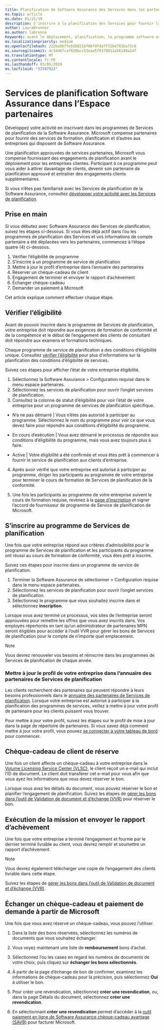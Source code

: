 ```yaml
---
title: Planification de Software Assurance des Services dans les partenaires | Partenaires
ms.topic: article
ms.date: 01/21/19
description: S’inscrire à la planification des Services pour fournir la planification du pré-déploiement pour les clients enterprise
author: LauraBrenner
ms.author: labrenne
Keywords: avant le déploiement, planification, le programme software assurance
ms.localizationpriority: medium
ms.openlocfilehash: 222ba9b7fe526021bf06f4fda7f72b4703ba73c8
ms.sourcegitcommit: 4c34d6fcaf020bcc53eaa5f0379011a56149a14f
ms.translationtype: MT
ms.contentlocale: fr-FR
ms.lasthandoff: 03/05/2019
ms.locfileid: "57587922"
---
```

# <a name="software-assurance-planning-services-in-partner-center"></a>Services de planification Software Assurance dans l’Espace partenaires

Développez votre activité en inscrivant dans les programmes de Services de planification de la Software Assurance. Microsoft compense partenaires pour fournir des services de formation, planification et d’autres aux entreprises qui disposent de Software Assurance.

Une planification approuvées de services partenaires, Microsoft vous compense fournissant des engagements de planification avant le déploiement pour les entreprises clientes. Participant à ce programme peut vous aider à attirer davantage de clients, devenir son partenaire de planification approuvé et entraîner des engagements clients supplémentaires.

Si vous n’êtes pas familiarisé avec les Services de planification de la Software Assurance, consultez [développer votre activité avec les Services de planification](https://planningservices.partners.extranet.microsoft.com/en/Pages/default.aspx).


## <a name="get-started"></a>Prise en main

Si vous débutez avec Software Assurance des Services de planification, suivez les étapes ci-dessous. Si vous êtes déjà actif dans l’ou les programmes de planification des Services et vos informations de compte partenaire a été déplacées vers les partenaires, commencez à l’étape quatre (4) ci-dessous. 

1. Vérifier l’éligibilité de programme 
2. S’inscrire à un programme de service de planification
3. Mettre à jour le profil d’entreprise dans l’annuaire des partenaires
4. Réserver un chèque-cadeau de client 
5. Engagement de terminer et envoyer le rapport d’achèvement
6. Échanger chèque-cadeau 
7. Demander un paiement à Microsoft

Cet article explique comment effectuer chaque étape.

## <a name="confirm-eligibility"></a>Vérifier l’éligibilité

Avant de pouvoir inscrire dans le programme de Services de planification, votre entreprise doit répondre aux exigences de formation de conformité et de la compétence et le début de l’engagement des clients de consultant doit répondre aux examens et formations techniques. 

Chaque programme de service de planification a des conditions d’éligibilité unique. Consultez [vérifier l’éligibilité](https://planningservices.partners.extranet.microsoft.com/en/Pages/partnereligibilityrequirements.aspx) pour plus d’informations sur la planification des conditions d’éligibilité de services.

Suivez ces étapes pour afficher l’état de votre entreprise éligibilité.

1. Sélectionnez la Software Assurance > Configuration requise dans le menu espace partenaires. 
2. Sélectionnez les services de planification pour ouvrir l’onglet services de planification.
3. Consultez la colonne de statut d’éligibilité pour voir l’état de votre entreprise pour un programme de services de planification spécifique. 

- N’a ne pas démarré | Vous n’êtes pas autorisé à participer au programme. Sélectionnez le nom du programme pour voir ce que vous devez faire pour répondre aux conditions d’éligibilité du programme.

- En cours d’exécution | Vous avez démarré le processus de répondre aux conditions d’éligibilité du programme, mais vous avez toujours plus à faire.

- Active | Votre éligibilité a été confirmée et vous êtes prêt à commencer à fournir le service de planification aux clients d’entreprise. 

4. Après avoir vérifié que votre entreprise est autorisé à participer au programme, diriger les participants au programme de votre entreprise pour terminer le cours de formation de Services de planification de la conformité. 

5. Une fois les participants au programme de votre entreprise suivent le cours de formation requise, revenez à la [page d’inscription](https://planningservices.partners.extranet.microsoft.com/en/Pages/GetRegistered.aspx) et signer l’accord de fournisseur de programme de Service de planification de Microsoft. 

## <a name="enroll-in-the-planning-services-program"></a>S’inscrire au programme de Services de planification

Une fois que votre entreprise répond aux critères d’admissibilité pour le programme de Services de planification et les participants du programme ont réussi au cours de formation de conformité, vous êtes prêt à inscrire. 

Suivez ces étapes pour inscrire dans un programme de service de planification.

1. Terminer la Software Assurance de sélectionner > Configuration requise dans le menu espace partenaires. 
2. Sélectionnez les services de planification pour ouvrir l’onglet services de planification.
3. Sélectionnez le programme que vous souhaitez inscrire dans et sélectionnez **inscription.**

Lorsque vous avez terminé ce processus, vos sites de l’entreprise seront approuvées pour remettre les offres que vous avez inscrits dans. Vos employés répertoriés en tant qu’un administrateur de partenaires MPN seront éligibles pour accéder à l’outil VVR pour gérer les bons de Services de planification pour le compte de n’importe quel emplacement.
>[!Note]
> Vous devrez renouveler vos besoins et réinscrire dans les programmes de Services de planification de chaque année.

### <a name="update-your-companys-profile-in-the-planning-services-partner-directory"></a>Mettre à jour le profil de votre entreprise dans l’annuaire des partenaires de Services de planification 

Les clients recherchent des partenaires qui peuvent répondre à leurs besoins professionnels dans le [annuaire des partenaires de Services de planification](https://directory.partners.extranet.microsoft.com/psbproviders/). Lorsque votre entreprise est autorisé à participer à la planification des programmes de services, veillez à mettre à jour votre profil de partenaire pour les clients puissent vous trouver. 

Pour mettre à jour votre profil, suivez les étapes sur le profil de mise à jour dans la page de répertoire de partenaires. Si vous savez déjà comment mettre à jour votre profil, vous pouvez [se connecter à votre tableau de bord](https://planningservices.partners.extranet.microsoft.com/en/Pages/dashboard.aspx) pour commencer.  

## <a name="reserve-customer-voucher"></a>Chèque-cadeau de client de réserve

Une fois un client affecte un chèque-cadeau à votre entreprise dans le [Volume Licensing Service Center (VLSC)](https://www.microsoft.com/Licensing/servicecenter/default.aspx), le client reçoit un e-mail qui inclut l’ID de document. Le client doit transférer cet e-mail pour vous afin que vous ayez les informations que vous devez réserver le bon. 

Lorsque vous avez les détails du document, vous pouvez réserver le bon et planifier l’engagement de planification. Suivez les étapes de [gérer les bons dans l’outil de Validation de document et d’échange (VVR)](voucher-validation-tool.md) pour réserver le bon.  

## <a name="complete-the-engagement-and-submit-completion-report"></a>Exécution de la mission et envoyer le rapport d’achèvement

Une fois que votre entreprise a terminé l’engagement et fournie par le dernier terminé livrable au client, vous devrez remplir et soumettre un rapport d’achèvement.

>[!NOTE]
> Vous devrez également télécharger une copie de l’engagement des clients livrable dans cette étape. 


Suivez les étapes de [gérer les bons dans l’outil de Validation de document et d’échange (VVR)](voucher-validation-tool.md).

## <a name="redeem-a-voucher-and-request-payment-from-microsoft"></a>Échanger un chèque-cadeau et paiement de demande à partir de Microsoft

Une fois que vous avez réservé un chèque-cadeau, vous pouvez l’utiliser. 

1. Dans la liste des bons réservées, sélectionnez les numéros de documents que vous souhaitez échanger. 
2. Vous voyez maintenant une liste de **remboursement** bons d’achat.
3. Sélectionnez l’ou les cases en regard les numéros de documents de votre choix, puis cliquez sur **échanger les bons sélectionnés**.
4. À partir de la page d’échange de bon de confirmer, examinez les informations de chèque-cadeau pour la précision, puis sélectionnez **Oui** à utiliser le bon.

5. Pour créer une revendication, sélectionnez **créer une revendication**, ou, dans la page Détails du document, sélectionnez **créer une revendication**.

6. En sélectionnant **créer une revendication** permet d’accéder à la [outil paiement en ligne de Software Assurance chèque-cadeau avantage (SAVB)](https://planningservices.partners.extranet.microsoft.com/en/Pages/getpaid.aspx) pour facturer Microsoft.




